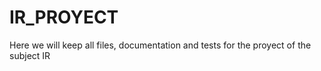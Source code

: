 # IR_PROYECT
Here we will keep all files, documentation and tests for the proyect of the subject IR

